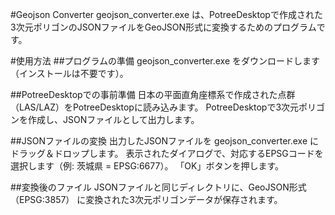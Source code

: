 #Geojson Converter
geojson_converter.exe は、PotreeDesktopで作成された3次元ポリゴンのJSONファイルをGeoJSON形式に変換するためのプログラムです。

#使用方法
##プログラムの準備
geojson_converter.exe をダウンロードします（インストールは不要です）。

##PotreeDesktopでの事前準備
日本の平面直角座標系で作成された点群（LAS/LAZ）をPotreeDesktopに読み込みます。
PotreeDesktopで3次元ポリゴンを作成し、JSONファイルとして出力します。

##JSONファイルの変換
出力したJSONファイルを geojson_converter.exe にドラッグ＆ドロップします。
表示されたダイアログで、対応するEPSGコードを選択します（例: 茨城県 = EPSG:6677）。
「OK」ボタンを押します。

##変換後のファイル
JSONファイルと同じディレクトリに、GeoJSON形式（EPSG:3857） に変換された3次元ポリゴンデータが保存されます。
